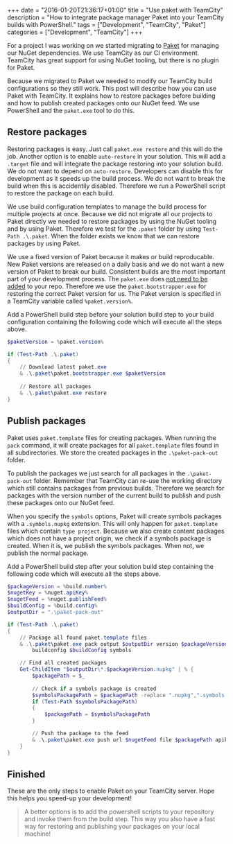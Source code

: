 +++
date = "2016-01-20T21:36:17+01:00"
title = "Use paket with TeamCity"
description = "How to integrate package manager Paket into your TeamCity builds with PowerShell."
tags = ["Development", "TeamCity", "Paket"]
categories = ["Development", "TeamCity"]
+++

For a project I was working on we started migrating to [Paket](https://fsprojects.github.io/Paket/) for managing our NuGet dependencies. We use TeamCity as our CI environment. TeamCity has great support for using NuGet tooling, but there is no plugin for Paket.

Because we migrated to Paket we needed to modify our TeamCity build configurations so they still work. This post will describe how you can use Paket with TeamCity. It explains how to restore packages before building and how to publish created packages onto our NuGet feed. We use PowerShell and the `paket.exe` tool to do this.
<!--more-->

## Restore packages

Restoring packages is easy. Just call `paket.exe restore` and this will do the job. Another option is to enable `auto-restore` in your solution. This will add a `.target` file and will integrate the package restoring into your solution build. We do not want to depend on `auto-restore`. Developers can disable this for development as it speeds up the build process. We do not want to break the build when this is accidentily  disabled. Therefore we run a PowerShell script to restore the package on each build.

We use build configuration templates to manage the build process for multiple projects at once. Because we did not migrate all our projects to Paket directly we needed to restore packages by using the NuGet tooling and by using Paket. Therefore we test for the `.paket` folder by using `Test-Path .\.paket`. When the folder exists we know that we can restore packages by using Paket. 

We use a fixed version of Paket because it makes or build reproducable. New Paket versions are released on a daily basis and we do not want a new version of Paket to break our build. Consistent builds are the most important part of your development process. The `paket.exe` does [not need to be added](https://fsprojects.github.io/Paket/getting-started.html#Downloading-Paket-and-it-s-BootStrapper) to your repo. Therefore we use the `paket.bootstrapper.exe` for restoring the correct Paket version for us. The Paket version is specified in a TeamCity variable called `%paket.version%`. 

Add a PowerShell build step before your solution build step to your build configuration containing the following code which will execute all the steps above.

``` powershell
$paketVersion = %paket.version%

if (Test-Path .\.paket)
{
    // Download latest paket.exe
    & .\.paket\paket.bootstrapper.exe $paketVersion
    
    // Restore all packages
    & .\.paket\paket.exe restore
}
```

## Publish packages

Paket uses `paket.template` files for creating packages. When running the `pack` command, it will create packages for all `paket.template` files found in all subdirectories. We store the created packages in the `.\paket-pack-out` folder.

To publish the packages we just search for all packages in the `.\paket-pack-out` folder. Remember that TeamCity can re-use the working directory which still contains packages from previous builds. Therefore we search for packages with the version number of the current build to publish and push these packages onto our NuGet feed.

When you specify the `symbols` options, Paket will create symbols packages with a `.symbols.nupkg` extension. This will only happen for `paket.template` files which contain `type project`. Because we also create content packages which does not have a project origin, we check if a symbols package is created. When it is, we publish the symbols packages. When not, we publish the normal package.

Add a PowerShell build step after your solution build step containing the following code which will execute all the steps above.

``` powershell
$packageVersion = %build.number%
$nugetKey = %nuget.apiKey%
$nugetFeed = %nuget.publishFeed%
$buildConfig = %build.config%
$outputDir = ".\paket-pack-out"

if (Test-Path .\.paket)
{
    // Package all found paket.template files
    & .\.paket\paket.exe pack output $outputDir version $packageVersion `
        buildconfig $buildConfig symbols

    // Find all created packages
    Get-ChildItem "$outputDir\*.$packageVersion.nupkg" | % {
        $packagePath = $_
        
        // Check if a symbols package is created
        $symbolsPackagePath = $packagePath -replace ".nupkg",".symbols.nupkg"
        if (Test-Path $symbolsPackagePath)
        {
            $packagePath = $symbolsPackagePath
        }

        // Push the package to the feed
        & .\.paket\paket.exe push url $nugetFeed file $packagePath apikey $nugetKey 
    }
}
```

## Finished

These are the only steps to enable Paket on your TeamCity server. Hope this helps you speed-up your development!

> A better options is to add the powershell scripts to your repository and invoke them from the build step. This way you also have a fast way for restoring and publishing your packages on your local machine!